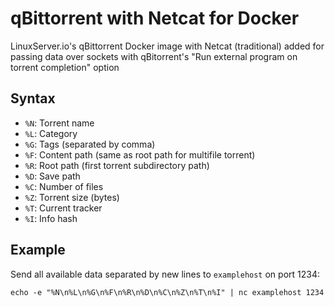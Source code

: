 qBittorrent with Netcat for Docker
==================================

LinuxServer.io's qBittorrent Docker image with Netcat (traditional) added for passing data over sockets with qBitorrent's "Run external program on torrent completion" option


Syntax
------

* `%N`: Torrent name
* `%L`: Category
* `%G`: Tags (separated by comma)
* `%F`: Content path (same as root path for multifile torrent)
* `%R`: Root path (first torrent subdirectory path)
* `%D`: Save path
* `%C`: Number of files
* `%Z`: Torrent size (bytes)
* `%T`: Current tracker
* `%I`: Info hash


Example
-------

Send all available data separated by new lines to `examplehost` on port 1234:

`echo -e "%N\n%L\n%G\n%F\n%R\n%D\n%C\n%Z\n%T\n%I" | nc examplehost 1234`
